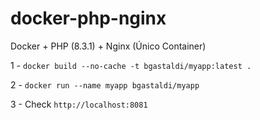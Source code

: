 # docker-php-nginx
Docker + PHP (8.3.1) + Nginx (Único Container) 

1 - ``` docker build --no-cache -t bgastaldi/myapp:latest . ```

2 - ``` docker run --name myapp bgastaldi/myapp ```

3 - Check ```http://localhost:8081```
